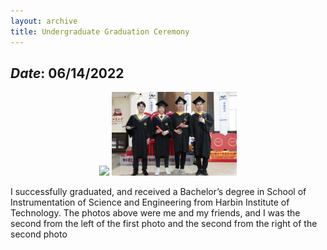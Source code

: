 ```yaml
---
layout: archive
title: Undergraduate Graduation Ceremony
---
```


## *Date*: 06/14/2022

<center>
<figure>
<img src="/news/imgs/BA_gra2.png" width=200px>
<img src="/news/imgs/B_graduate.png" width=200px>
</figure>
</center>

I successfully graduated, and received a Bachelor’s degree in School of Instrumentation of Science and Engineering from Harbin Institute of Technology. The photos above were me and my friends, and I was the second from the left of the first photo and the second from the right of the second photo
